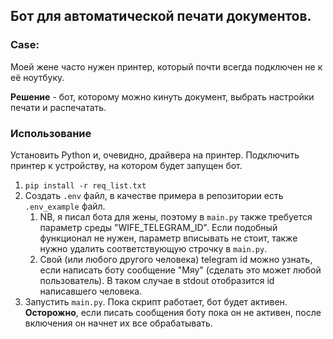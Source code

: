 ## Бот для автоматической печати документов.
### Case:
Моей жене часто нужен принтер, который почти всегда подключен не к её ноутбуку. 

**Решение** - бот, которому можно кинуть документ, выбрать настройки печати и распечатать.

### Использование
Установить Python и, очевидно, драйвера на принтер. Подключить принтер к устройству, на котором будет запущен бот.

1) `pip install -r req_list.txt`
2) Создать `.env` файл, в качестве примера в репозитории есть `.env_example` файл.  
    1) NB, я писал бота для жены, поэтому в `main.py` также требуется параметр среды "WIFE_TELEGRAM_ID". Если подобный функционал не нужен, параметр вписывать не стоит, также нужно удалить соответствующую строчку в `main.py`.
    2) Свой (или любого другого человека) telegram id можно узнать, если написать боту сообщение "Мяу" (сделать это может любой пользователь). В таком случае в stdout отобразится id написавшего человека.
3) Запустить `main.py`. Пока скрипт работает, бот будет активен. **Осторожно**, если писать сообщения боту пока он не активен, после включения он начнет их все обрабатывать.

